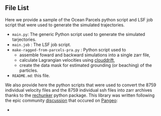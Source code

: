 ## File List

Here we provide a sample of the Ocean Parcels python script and LSF job script that were used to generate the simulated trajectories.

- `main.py`: The generic Python script used to generate the simulated tarjectories.
- `main.job` : The LSF job script.
- `make-ragged-from-parcels-pra.py` : Python script used to 
    - assemble foward and backward simulations into a single zarr file,
    - calculate Lagrangian velocities using [clouddrift](https://github.com/Cloud-Drift/clouddrift),
    - create the data mask for estimated grounding (or beaching) of the particles.
- `README.md`: this file.

We also provide here the python scripts that were used to convert the 8759 individual velocity files and the 8759 individual ssh files into zarr archives thanks to the [rechunker](https://github.com/pangeo-data/rechunker) python package. This library was written following the epic community [discussion](https://discourse.pangeo.io/t/best-practices-to-go-from-1000s-of-netcdf-files-to-analyses-on-a-hpc-cluster/588) that occured on [Pangeo](https://pangeo.io):

- 
